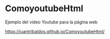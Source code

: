 # ComoyoutubeHtml
Ejemplo del video Youtube para la página web

https://juantribaldos.github.io/ComoyoutubeHtml/
